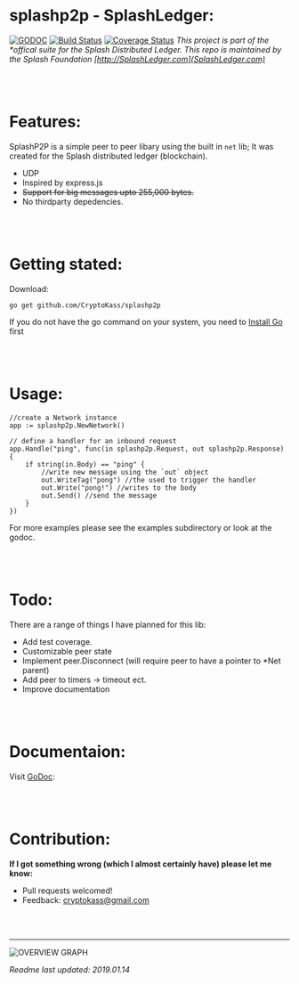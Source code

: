 # splashp2p - SplashLedger:
[![GODOC](https://godoc.org/github.com/CryptoKass/splashp2p?status.svg)](https://godoc.org/github.com/CryptoKass/splashp2p)
 [![Build Status](https://travis-ci.org/CryptoKass/splashp2p.png?branch=master)](https://travis-ci.org/CryptoKass/splashp2p)
[![Coverage Status](https://coveralls.io/repos/github/CryptoKass/splashp2p/badge.svg?branch=master)](https://coveralls.io/github/CryptoKass/splashp2p?branch=master)
*This project is part of the \*offical suite for the Splash Distributed Ledger. This repo is maintained by the Splash Foundation [http://SplashLedger.com](SplashLedger.com)*

<br></br>
# Features:
SplashP2P is a simple peer to peer libary using the built in `net` lib; It was created for the Splash distributed ledger (blockchain).
- UDP
- Inspired by express.js
- ~~Support for big messages upto 255,000 bytes.~~
- No thirdparty depedencies.

<br></br>
# Getting stated:
Download:
```shell
go get github.com/CryptoKass/splashp2p
```
If you do not have the go command on your system, you need to [Install Go](http://golang.org/doc/install) first

<br></br>
# Usage:
```golang
//create a Network instance
app := splashp2p.NewNetwork()

// define a handler for an inbound request
app.Handle("ping", func(in splashp2p.Request, out splashp2p.Response) {
    if string(in.Body) == "ping" {
        //write new message using the `out` object
        out.WriteTag("pong") //the used to trigger the handler
        out.Write("pong!") //writes to the body
        out.Send() //send the message
    }
})

```

For more examples please see the examples subdirectory or look at the godoc.

<br></br>
# Todo:
There are a range of things I have planned for this lib:
- Add test coverage.
- Customizable peer state
- Implement peer.Disconnect (will require peer to have a pointer to *Net parent)
- Add peer to timers -> timeout ect.
- Improve documentation

<br></br>
# Documentaion:
Visit [GoDoc](https://godoc.org/github.com/CryptoKass/splashp2p):


<br></br>
# Contribution:
**If I got something wrong (which I almost certainly have) please let me know:**
- Pull requests welcomed!
- Feedback: cryptokass@gmail.com


<br></br>

---

![OVERVIEW GRAPH](https://i.imgur.com/cUp6QaY.png)


*Readme last updated: 2019.01.14*
